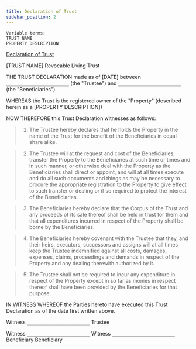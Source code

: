 ```yaml
---
title: Declaration of Trust
sidebar_position: 2
---
```


```
Variable terms:
TRUST NAME
PROPERTY DESCRIPTION
```

[Declaration of Trust](../papers/Declaration-of-trust.docx)

[TRUST NAME] Revocable Living Trust

THE TRUST DECLARATION made as of [DATE] between `________________________` (the "Trustee") and `________________________` (the "Beneficiaries")

WHEREAS the Trust is the registered owner of the "Property" (described herein as a [PROPERTY DESCRIPTION])

NOW THEREFORE this Trust Declaration witnesses as follows:

> 1. The Trustee hereby declares that he holds the Property in the name of the Trust for the benefit of the Beneficiaries in equal share alike.

> 2. The Trustee will at the request and cost of the Beneficiaries, transfer the Property to the Beneficiaries at such time or times and in such manner, or otherwise deal with the Property as the Beneficiaries shall direct or appoint, and will at all times execute and do all such documents and things as may be necessary to procure the appropriate registration to the Property to give effect to such transfer or dealing or if so required to protect the interest of the Beneficiaries.

> 3. The Beneficiaries hereby declare that the Corpus of the Trust and any proceeds of its sale thereof shall be held in trust for them and that all expenditures incurred in respect of the Property shall be borne by the Beneficiaries.

> 4. The Beneficiaries hereby covenant with the Trustee that they, and their heirs, executors, successors and assigns will at all times keep the Trustee indemnified against all costs, damages, expenses, claims, proceedings and demands in respect of the Property and any dealing therewith authorized by it.

> 5. The Trustee shall not be required to incur any expenditure in respect of the Property except in so far as monies in respect thereof shall have been provided by the Beneficiaries for that purpose.

IN WITNESS WHEREOF the Parties hereto have executed this Trust Declaration as of the date first written above.

Witness `________________________`
Trustee

Witness `________________________` Witness `________________________`
Beneficiary Beneficiary
